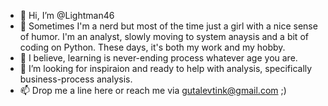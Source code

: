 - 👋 Hi, I’m @Lightman46
- 👀 Sometimes I'm a nerd but most of the time just a girl with a nice sense of humor. I'm an analyst, slowly moving to system anaysis and a bit of coding on Python. These days, it's both my work and my hobby.
- 🌱 I believe, learning is never-ending process whatever age you are.
- 💞️ I’m looking for inspiraion and ready to help with analysis, specifically business-process analysis.
- 📫 Drop me a line here or reach me via gutalevtink@gmail.com ;)

<!---
Lightman46/Lightman46 is a ✨ special ✨ repository because its `README.md` (this file) appears on your GitHub profile.
You can click the Preview link to take a look at your changes.
--->
